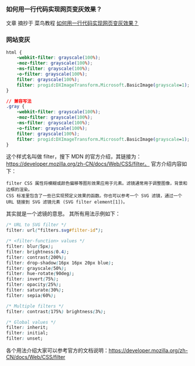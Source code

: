 ### 如何用一行代码实现网页变灰效果？
文章 摘抄于 菜鸟教程 [如何用一行代码实现网页变灰效果？]([https://mp.weixin.qq.com/s?__biz=MzA5NDIzNzY1OQ==&mid=2735615902&idx=1&sn=b72bebf2d87f63f6ab281bbde9478fa9&chksm=b6ab292a81dca03c9818df8fbf9a906dd7c1daccbbcc6fd25fee76eafcdea883b5a7eed58cc2&mpshare=1&scene=1&srcid=&sharer_sharetime=1586025842561&sharer_shareid=0a540c481054f8aab2b11efcd32ae53d&key=784d6f143f23d481fd3c2636c4d23767fb903c50a158850ee8a226b173e544274d472cb86e82dc9cd3e0194ed8468306c0fa88fc6f200e7a2f52eaf26ddb9b4af56d926dcb18adc82c3d97c3a3b6446c&ascene=1&uin=MjE4OTg4MjAxMA%3D%3D&devicetype=Windows+10&version=62080079&lang=zh_CN&exportkey=A0s2G7YzCLtJ1ZhxUXHdMqI%3D&pass_ticket=AgvJs22QcdCExtRNimNaruoRQTW2jf9PoBOLRXC1ggKVlbhKlGQ9a22KoP5vtncT](https://mp.weixin.qq.com/s?__biz=MzA5NDIzNzY1OQ==&mid=2735615902&idx=1&sn=b72bebf2d87f63f6ab281bbde9478fa9&chksm=b6ab292a81dca03c9818df8fbf9a906dd7c1daccbbcc6fd25fee76eafcdea883b5a7eed58cc2&mpshare=1&scene=1&srcid=&sharer_sharetime=1586025842561&sharer_shareid=0a540c481054f8aab2b11efcd32ae53d&key=784d6f143f23d481fd3c2636c4d23767fb903c50a158850ee8a226b173e544274d472cb86e82dc9cd3e0194ed8468306c0fa88fc6f200e7a2f52eaf26ddb9b4af56d926dcb18adc82c3d97c3a3b6446c&ascene=1&uin=MjE4OTg4MjAxMA%3D%3D&devicetype=Windows+10&version=62080079&lang=zh_CN&exportkey=A0s2G7YzCLtJ1ZhxUXHdMqI%3D&pass_ticket=AgvJs22QcdCExtRNimNaruoRQTW2jf9PoBOLRXC1ggKVlbhKlGQ9a22KoP5vtncT)
)

### 网站变灰
```css
html {
    -webkit-filter: grayscale(100%);
    -moz-filter: grayscale(100%);
    -ms-filter: grayscale(100%);
    -o-filter: grayscale(100%);
    filter: grayscale(100%);
    filter: progid:DXImageTransform.Microsoft.BasicImage(grayscale=1);
}

// 兼容写法
.gray {
    -webkit-filter: grayscale(100%);
    -moz-filter: grayscale(100%);
    -ms-filter: grayscale(100%);
    -o-filter: grayscale(100%);
    filter: grayscale(100%);
    filter: progid:DXImageTransform.Microsoft.BasicImage(grayscale=1);
}
```
这个样式名叫做 filter，搜下 MDN 的官方介绍，其链接为：https://developer.mozilla.org/zh-CN/docs/Web/CSS/filter。
官方介绍内容如下：
```
filter CSS 属性将模糊或颜色偏移等图形效果应用于元素。滤镜通常用于调整图像，背景和边框的渲染。
CSS 标准里包含了一些已实现预定义效果的函数。你也可以参考一个 SVG 滤镜，通过一个 URL 链接到 SVG 滤镜元素 (SVG filter element[1])。
```
其实就是一个滤镜的意思。
其所有用法示例如下：
```css
/* URL to SVG filter */
filter: url("filters.svg#filter-id");

/* <filter-function> values */
filter: blur(5px);
filter: brightness(0.4);
filter: contrast(200%);
filter: drop-shadow(16px 16px 20px blue);
filter: grayscale(50%);
filter: hue-rotate(90deg);
filter: invert(75%);
filter: opacity(25%);
filter: saturate(30%);
filter: sepia(60%);

/* Multiple filters */
filter: contrast(175%) brightness(3%);

/* Global values */
filter: inherit;
filter: initial;
filter: unset;
```
各个用法介绍大家可以参考官方的文档说明：https://developer.mozilla.org/zh-CN/docs/Web/CSS/filter